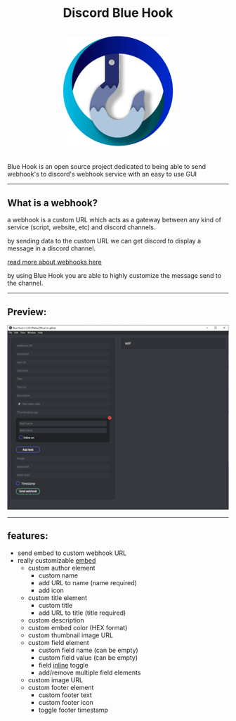 # <div align="center">Discord Blue Hook</div>

<br>

<div align="center">
    <img src="./src/assets/images/blue-hook-image.png" width="250px">
</div>

<br>

Blue Hook is an open source project dedicated to being able to send webhook's to discord's webhook service with an easy to use GUI

---

## What is a webhook?

a webhook is a custom URL which acts as a gateway between any kind of service (script, website, etc) and discord channels.

by sending data to the custom URL we can get discord to display a message in a discord channel.

[read more about webhooks here](https://support.discord.com/hc/en-us/articles/228383668-Intro-to-Webhooks)

by using Blue Hook you are able to highly customize the message send to the channel.

---

## Preview:

<img src="./src/assets/readme-assets/preview1.png">

---

## features:

- send embed to custom webhook URL
- really customizable [embed](https://discordjs.guide/popular-topics/embeds.html)
  - custom author element
    - custom name
    - add URL to name (name required)
    - add icon
  - custom title element
    - custom title
    - add URL to title (title required)
  - custom description
  - custom embed color (HEX format)
  - custom thumbnail image URL
  - custom field element
    - custom field name (can be empty)
    - custom field value (can be empty)
    - field [inline](https://discordjs.guide/popular-topics/embeds.html#notes) toggle
    - add/remove multiple field elements
  - custom image URL
  - custom footer element
    - custom footer text
    - custom footer icon
    - toggle footer timestamp
